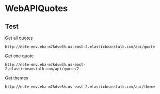 # WebAPIQuotes

## Test
Get all quotes
```
http://note-env.eba-m7kdvw3h.us-east-2.elasticbeanstalk.com/api/quote
```
Get one quote
```
http://note-env.eba-m7kdvw3h.us-east-2.elasticbeanstalk.com/api/quote/2
```
Get themes
```
http://note-env.eba-m7kdvw3h.us-east-2.elasticbeanstalk.com/api/theme
```